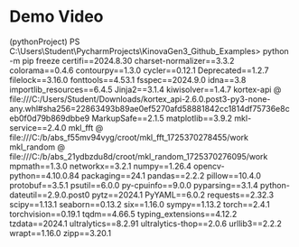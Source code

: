 # Demo Video




(pythonProject) PS C:\Users\Student\PycharmProjects\KinovaGen3_Github_Examples> python -m pip freeze
certifi==2024.8.30
charset-normalizer==3.3.2
colorama==0.4.6
contourpy==1.3.0
cycler==0.12.1
Deprecated==1.2.7
filelock==3.16.0
fonttools==4.53.1
fsspec==2024.9.0
idna==3.8
importlib_resources==6.4.5
Jinja2==3.1.4
kiwisolver==1.4.7
kortex-api @ file:///C:/Users/Student/Downloads/kortex_api-2.6.0.post3-py3-none-any.whl#sha256=22863493b89ae0ef5270afd58881842cc1814df75736e8ceb0f0d79b869dbbe9
MarkupSafe==2.1.5
matplotlib==3.9.2
mkl-service==2.4.0
mkl_fft @ file:///C:/b/abs_f55mv94vyg/croot/mkl_fft_1725370278455/work
mkl_random @ file:///C:/b/abs_21ydbzdu8d/croot/mkl_random_1725370276095/work
mpmath==1.3.0
networkx==3.2.1
numpy==1.26.4
opencv-python==4.10.0.84
packaging==24.1
pandas==2.2.2
pillow==10.4.0
protobuf==3.5.1
psutil==6.0.0
py-cpuinfo==9.0.0
pyparsing==3.1.4
python-dateutil==2.9.0.post0
pytz==2024.1
PyYAML==6.0.2
requests==2.32.3
scipy==1.13.1
seaborn==0.13.2
six==1.16.0
sympy==1.13.2
torch==2.4.1
torchvision==0.19.1
tqdm==4.66.5
typing_extensions==4.12.2
tzdata==2024.1
ultralytics==8.2.91
ultralytics-thop==2.0.6
urllib3==2.2.2
wrapt==1.16.0
zipp==3.20.1